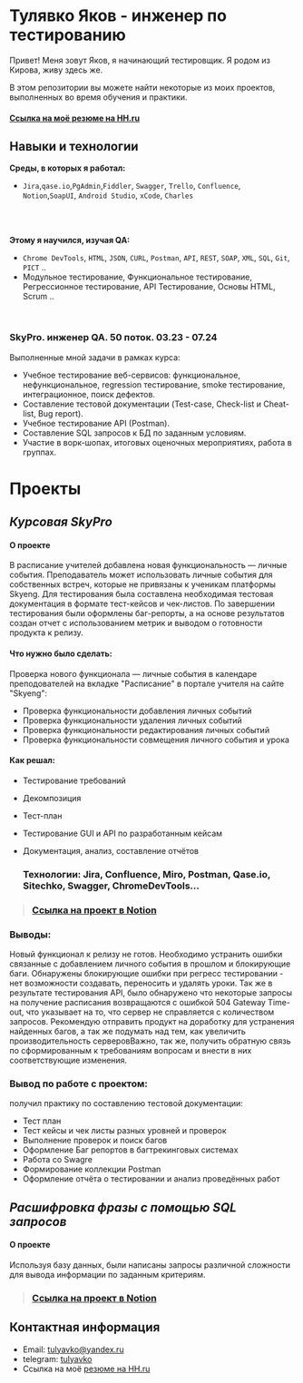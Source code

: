 # Тулявко Яков - инженер по тестированию



Привет! Меня зовут Яков, я начинающий тестировщик. Я родом из Кирова, живу здесь же. <br>

В этом репозитории вы можете найти некоторые из моих проектов, выполненных во время обучения и практики.
<br>

 #### <a href='https://kirov.hh.ru/applicant/resumes/view?resume=67e65fd0ff0c874d9b0039ed1f51446d71436e'>Ссылка на моё резюме на HH.ru</a> 




## Навыки и технологии
**Среды, в которых я работал:** <br>
* ``Jira``,``qase.io``,``PgAdmin``,``Fiddler``, ``Swagger``, ``Trello``, ``Confluence``, ``Notion``,``SoapUI``, ``Android Studio``, ``xCode``, ``Charles``
<br>
<br>

**Этому я научился, изучая QA:** <br>
* ``Chrome DevTools``, ``HTML``, ``JSON``, ``CURL``, ``Postman``, ``API``, ``REST``, ``SOAP``, ``XML``, ``SQL``, ``Git``, ``PICT`` ..
* Модульное тестирование, Функциональное тестирование, Регрессионное тестирование, API Тестирование, Основы HTML, Scrum ..
<br>

### SkyPro. инженер QA. 50 поток. 03.23 - 07.24

Выполненные мной задачи в рамках курса:
* Учебное тестирование веб-сервисов: функциональное, нефункциональное, regression тестирование,
smoke тестирование, интеграционное, поиск дефектов.
* Составление тестовой документации (Test-case, Check-list и Cheat-list, Bug report).
* Учебное тестирование API (Postman).
* Составление SQL запросов к БД по заданным условиям.
* Участие в ворк-шопах, итоговых оценочных мероприятиях, работа в группах.

  
# Проекты
## ***Курсовая SkyPro***
#### О проекте

В расписание учителей добавлена новая функциональность — личные события. Преподаватель может использовать личные события для собственных встреч, которые не привязаны к ученикам платформы Skyeng. 
Для тестирования была составлена необходимая тестовая документация в формате тест-кейсов и чек-листов. По завершении тестирования были оформлены баг-репорты, а на основе результатов создан отчет 
с использованием метрик и выводом о готовности продукта к релизу.

#### Что нужно было сделать:
Проверка нового функционала — личные события в календаре преподователей на вкладке "Расписание" в портале учителя на сайте "Skyeng":
 - Проверка функциональности добавления личных событий
 - Проверка функциональности удаления личных событий
 - Проверка функциональности редактирования личных событий
 - Проверка функциональности совмещения личного события и урока

 #### Как решал:
 - Тестирование требований
 - Декомпозиция
 - Тест-план
 - Тестирование GUI и API по разработанным кейсам
 - Документация, анализ, составление отчётов

   ### Технологии: Jira, Confluence, Miro, Postman, Qase.io, Sitechko, Swagger, ChromeDevTools...
> ###  <a href='https://magnificent-butter-c06.notion.site/b4dfbb54f8e14f4a9aba20265c300b4a?pvs=4'>Ссылка на проект в Notion</a> 
### Выводы:
Новый функционал к релизу не готов. Необходимо устранить ошибки связанные с добавлением личного события в прошлом и блокирующие баги. Обнаружены блокирующие ошибки при регресс тестировании - нет возможности создавать, переносить и удалять уроки. Так же в результате тестирования API, было обнаружено что некоторые запросы на получение расписания возвращаются с ошибкой 504 Gateway Time-out, что указывает на то, что сервер не справляется с количеством запросов. Рекомендую отправить продукт на доработку для устранения найденных багов, а так же подумать над тем, как увеличить производительность серверовВажно, так же, получить обратную связь по сформированным к требованиям вопросам и внести в них соответствующие изменения.
   
   ### Вывод по работе с проектом:

получил практику по составлению тестовой документации:

* Тест план
* Тест кейсы и чек листы разных уровней и проверок
* Выполнение проверок и поиск багов
* Оформление Баг репортов в багтрекинговых системах
* Работа со Swagre
* Формирование коллекции Postman
* Оформление отчёта о тестировании и анализ проведённых работ


## ***Расшифровка фразы с помощью SQL запросов*** 
#### О проекте 
Используя базу данных, были написаны запросы различной сложности для вывода информации по заданным критериям.
> ###  <a href='https://magnificent-butter-c06.notion.site/SQL-b3520f489b4c41989ff85587bdbf3dad?pvs=4'>Ссылка на проект в Notion</a>  


## Контактная информация
- Email: <a href="mailto:tulyavko@yandex.ru">tulyavko@yandex.ru</a>
- telegram: <a href='https://t.me/tulyavko'>tulyavko</a>
- Ссылка на моё <a href='https://kirov.hh.ru/applicant/resumes/view?resume=67e65fd0ff0c874d9b0039ed1f51446d71436e'> резюме на HH.ru</a> 
